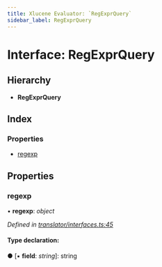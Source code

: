 ```yaml
---
title: Xlucene Evaluator: `RegExprQuery`
sidebar_label: RegExprQuery
---
```


# Interface: RegExprQuery

## Hierarchy

* **RegExprQuery**

## Index

### Properties

* [regexp](regexprquery.md#regexp)

## Properties

###  regexp

• **regexp**: *object*

*Defined in [translator/interfaces.ts:45](https://github.com/terascope/teraslice/blob/fd211a8bb/packages/xlucene-evaluator/src/translator/interfaces.ts#L45)*

#### Type declaration:

● \[▪ **field**: *string*\]: string
